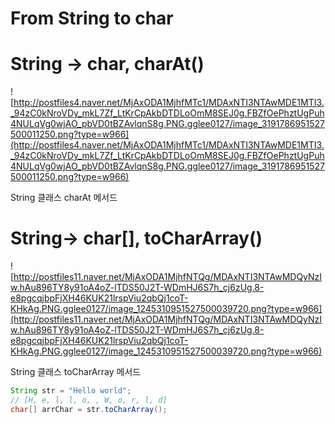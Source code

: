 # From String to char

# String → char, charAt()

![http://postfiles4.naver.net/MjAxODA1MjhfMTc1/MDAxNTI3NTAwMDE1MTI3._94zC0kNroVDy_mkL7Zf_LtKrCpAkbDTDLoOmM8SEJ0g.FBZfOePhztUgPuh4NULqVg0wjAO_pbVD0tBZAvlqnS8g.PNG.gglee0127/image_3191786951527500011250.png?type=w966](http://postfiles4.naver.net/MjAxODA1MjhfMTc1/MDAxNTI3NTAwMDE1MTI3._94zC0kNroVDy_mkL7Zf_LtKrCpAkbDTDLoOmM8SEJ0g.FBZfOePhztUgPuh4NULqVg0wjAO_pbVD0tBZAvlqnS8g.PNG.gglee0127/image_3191786951527500011250.png?type=w966)

String 클래스 charAt 메서드

# String→ char[], toCharArray()

![http://postfiles11.naver.net/MjAxODA1MjhfNTQg/MDAxNTI3NTAwMDQyNzIw.hAu896TY8y91oA4oZ-lTDS50J2T-WDmHJ6S7h_cj6zUg.8-e8pgcqjbpFjXH46KUK21lrspViu2qbQj1coT-KHkAg.PNG.gglee0127/image_1245310951527500039720.png?type=w966](http://postfiles11.naver.net/MjAxODA1MjhfNTQg/MDAxNTI3NTAwMDQyNzIw.hAu896TY8y91oA4oZ-lTDS50J2T-WDmHJ6S7h_cj6zUg.8-e8pgcqjbpFjXH46KUK21lrspViu2qbQj1coT-KHkAg.PNG.gglee0127/image_1245310951527500039720.png?type=w966)

String 클래스 toCharArray 메서드

```java
String str = "Hello world";
// [H, e, l, l, o, , W, o, r, l, d]
char[] arrChar = str.toCharArray();
```